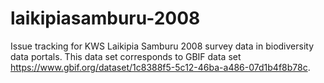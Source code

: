 # laikipiasamburu-2008
Issue tracking for KWS Laikipia Samburu 2008 survey data in biodiversity data portals. This data set corresponds to GBIF data set  https://www.gbif.org/dataset/1c8388f5-5c12-46ba-a486-07d1b4f8b78c.
